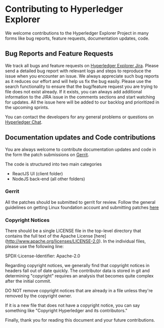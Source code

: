 # Contributing to Hyperledger Explorer

We welcome contributions to the Hyperledger Explorer Project in many forms like bug reports, feature requests,  documentation updates, code.


## Bug Reports and Feature Requests

We track all bugs and feature requests on [Hyperledger Explorer Jira](https://jira.hyperledger.org/projects/BE/issues). Please send a detailed bug report with relevant logs and steps to reproduce the issue when you encounter an issue. We always appreciate such bug reports as it reduces our effort and will help us fix the bug easily. Please use the search functionality to ensure that the bug/feature request you are trying to file does not exist already. If it exists, you can always add additional information to the JIRA issue in the comments sections and start watching for updates. All the issue here will be added to our backlog and prioritized in the upcoming sprints.

You can contact the developers for any general problems or questions on [Hyperledger Chat](https://chat.hyperledger.org/channel/blockchain-explorer).

## Documentation updates and Code contributions

You are always welcome to contribute documentation updates and code in the form the patch submissions on [Gerrit](http://gerrit.hyperledger.org/).

The code is structured into two main categories
* ReactJS UI (client folder)
* NodeJS back-end (all other folders)

### Gerrit

All the patches should be submitted to gerrit for review. Follow the general guidelines on getting Linux foundation account and submitting patches [here](http://hyperledger-fabric.readthedocs.io/en/latest/Gerrit/lf-account.html)


### Copyright Notices

There should be a single LICENSE file in the top-level directory that contains the full text of the Apache License [here] (http://www.apache.org/licenses/LICENSE-2.0).
In the individual files, please use the following line:

SPDX-License-Identifier: Apache-2.0

Regarding copyright notices, we generally find that copyright notices in headers fall out of date quickly. The contributor data is stored in git and determining "copyright" requires an analysis that becomes quite complex after the initial commit.

DO NOT remove copyright notices that are already in a file unless they're removed by the copyright owner.

If it is a new file that does not have a copyright notice, you can say something like "Copyright Hyperledger and its contributors."

Finally, thank you for reading this document and your future contributions.